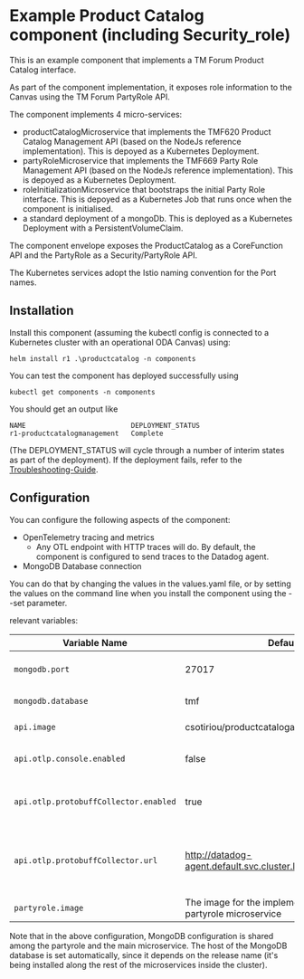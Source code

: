 # Example Product Catalog component (including Security_role)

This is an example component that implements a TM Forum Product Catalog interface.

As part of the component implementation, it exposes role information to the Canvas using the TM Forum PartyRole API.

The component implements 4 micro-services:

* productCatalogMicroservice that implements the TMF620 Product Catalog Management API (based on the NodeJs reference implementation). This is depoyed as a Kubernetes Deployment.
* partyRoleMicroservice that implements the TMF669 Party Role Management API (based on the NodeJs reference implementation). This is depoyed as a Kubernetes Deployment.
* roleInitializationMicroservice that bootstraps the initial Party Role interface. This is depoyed as a Kubernetes Job that runs once when the component is initialised.
* a standard deployment of a mongoDb. This is deployed as a Kubernetes Deployment with a PersistentVolumeClaim.

The component envelope exposes the ProductCatalog as a CoreFunction API and the PartyRole as a Security/PartyRole API.

The Kubernetes services adopt the Istio naming convention for the Port names.

## Installation

Install this component (assuming the kubectl config is connected to a Kubernetes cluster with an operational ODA Canvas) using:
```
helm install r1 .\productcatalog -n components
```

You can test the component has deployed successfully using
```
kubectl get components -n components
```

You should get an output like 
```
NAME                          DEPLOYMENT_STATUS
r1-productcatalogmanagement   Complete
```

(The DEPLOYMENT_STATUS will cycle through a number of interim states as part of the deployment). 
If the deployment fails, refer to the [Troubleshooting-Guide](https://github.com/tmforum-oda/oda-ca-docs/tree/master/Troubleshooting-Guide).

 
## Configuration
You can configure the following aspects of the component:
- OpenTelemetry tracing and metrics
  - Any OTL endpoint with HTTP traces will do. By default, the component is configured to send traces to the Datadog agent.
- MongoDB Database connection

You can do that  by changing the values in the values.yaml file, or by setting the values on the command line when you install the component using the --set parameter.

relevant variables:

| Variable Name    	                           | Default                          	                               | Explanation                                                                                	                                                                                                  |
|----------------------------------------------|------------------------------------------------------------------|-----------------------------------------------------------------------------------------------------------------------------------------------------------------------------------------------|
| `mongodb.port`     	                         | 27017                            	                               | the port to connect to the mongodb instance the Host will be derived from the Release name 	                                                                                                  |
| `mongodb.database` 	                           | tmf                              	                               | the database name to connect to the mongodb instance                                       	                                                                                                  |
| `api.image`        	                           | csotiriou/productcatalogapi:0.10 	                               | The image for the implementation of the main api microservice                              	                                                                                                  |
| `api.otlp.console.enabled`        	            | false 	                                                          | Whether OpenTelemetry traces will be recorded in the console instead of being sent to the collector                              	                                                            |
| `api.otlp.protobuffCollector.enabled`        	 | true 	                                                           | Whether OpenTelemetry traces will be recorded in the OTL Collector instead of the console. Does not work if `api.otlp.console.enabled` is `true`                                              |
| `api.otlp.protobuffCollector.url`        	     | http://datadog-agent.default.svc.cluster.local:4318/v1/traces 	  | The host of the OTL Collector. Only used if `api.otlp.protobuffCollector.enabled` is `true`. By default it's set to the url of the collector. However, any OTL collector endpoint will suffice |
| `partyrole.image`        	                     | The image for the implementation of the partyrole microservice 	 | |

Note that in the above configuration, MongoDB configuration is shared among the partyrole and the main microservice. The host of the MongoDB database is set automatically, since it depends on the release name (it's being installed along the rest of the microservices inside the cluster).
